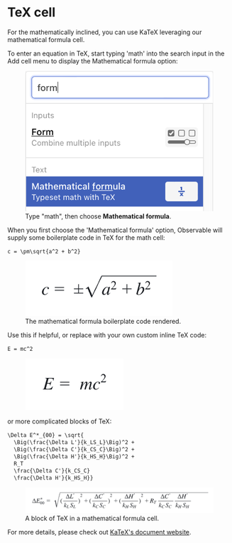 # TeX cell

For the mathematically inclined, you can use KaTeX leveraging our mathematical formula cell.

To enter an equation in TeX, start typing 'math' into the search input in the Add cell menu to display the Mathematical formula option:

<figure>
  <img
    class="screenshot"
    src="./assets/mathFormula.png" alt="A screenshot of the word 'math' typed into the search bar of an Add cell menu. The search results include the Mathematical formula option."
  />
  <figcaption>Type "math", then choose <b>Mathematical formula</b>.</figcaption>
</figure>

When you first choose the 'Mathematical formula' option, Observable will supply some boilerplate code in TeX for the math cell:

```
c = \pm\sqrt{a^2 + b^2}
```

<figure>
  <img
    class="screenshot"
    src="./assets/boilerPlateMath.png" alt="An open mathematical formula cell with code for the forumla c equals the square root of a squared plus b squared in the code section of the cell and the rendered formula above in the presentation part of the cell."
  />
  <figcaption>The mathematical formula boilerplate code rendered.</figcaption>
</figure>


Use this if helpful, or replace with your own custom inline TeX code:

```
E = mc^2
```

<figure>
  <img
    class="screenshot"
    src="./assets/eMc2.png" alt="An open mathematical formula cell with code for the formula e equals m c squared in code in the code section of the cell with the rendered scientific formula above in the presentation part of the cell."
  />
  <figcaption></figcaption>
</figure>

or more complicated blocks of TeX:

```
\Delta E^*_{00} = \sqrt{
  \Big(\frac{\Delta L'}{k_LS_L}\Big)^2 +
  \Big(\frac{\Delta C'}{k_CS_C}\Big)^2 +
  \Big(\frac{\Delta H'}{k_HS_H}\Big)^2 +
  R_T
  \frac{\Delta C'}{k_CS_C}
  \frac{\Delta H'}{k_HS_H}}
```

<figure>
  <img
    class="screenshot"
    src="./assets/longForm.png" alt="An open mathematical formula cell with a lot of TeX code in the code section and a very complicated resulting rendered formula in the presentation section."
  />
  <figcaption>A block of TeX in a mathematical formula cell.</figcaption>
</figure>

For more details, please check out [KaTeX's document website](https://katex.org/).

